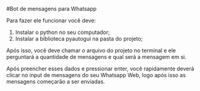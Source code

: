 #Bot de mensagens para Whatsapp

Para fazer ele funcionar você deve:

1. Instalar o python no seu computador;
2. Instalar a biblioteca pyautogui na pasta do projeto;

Após isso, você deve chamar o arquivo do projeto no terminal e ele perguntará a quantidade de mensagens e qual será a mensagem em si.

Após preencher esses dados e pressionar enter, você rapidamente deverá clicar no input de mensagens do seu Whatsapp Web, logo após isso as mensagens começarão a ser enviadas.
